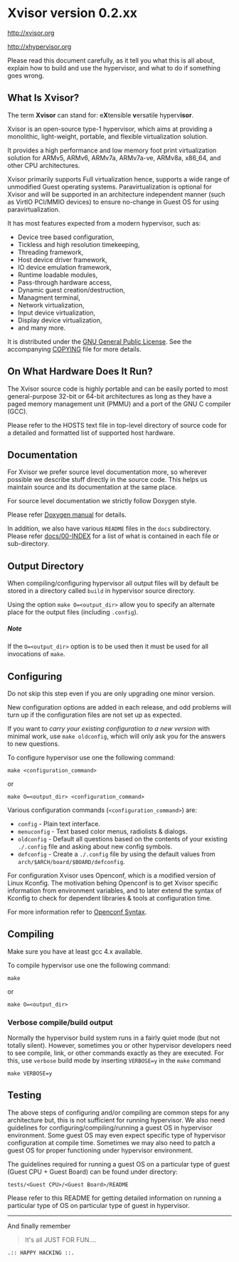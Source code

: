 # Xvisor version 0.2.xx

http://xvisor.org

http://xhypervisor.org

Please read this document carefully, as it tell you what this is all about,
explain how to build and use the hypervisor, and what to do if something
goes wrong.

## What Is Xvisor?
The term **Xvisor** can stand for: e**X**tensible **v**ersatile hyperv**isor**.

Xvisor is an open-source type-1 hypervisor, which aims at providing
a monolithic, light-weight, portable, and flexible virtualization solution.

It provides a high performance and low memory foot print virtualization
solution for ARMv5, ARMv6, ARMv7a, ARMv7a-ve, ARMv8a, x86_64, and other CPU
architectures.

Xvisor primarily supports Full virtualization hence, supports a wide
range of unmodified Guest operating systems. Paravirtualization is optional
for Xvisor and will be supported in an architecture independent manner
(such as VirtIO PCI/MMIO devices) to ensure no-change in Guest OS for using
paravirtualization.

It has most features expected from a modern hypervisor, such as:

- Device tree based configuration,
- Tickless and high resolution timekeeping,
- Threading framework,
- Host device driver framework,
- IO device emulation framework,
- Runtime loadable modules,
- Pass-through hardware access,
- Dynamic guest creation/destruction,
- Managment terminal,
- Network virtualization,
- Input device virtualization,
- Display device virtualization,
- and many more.

It is distributed under the [GNU General Public License](http://www.gnu.org/licenses/old-licenses/gpl-2.0.txt).
See the accompanying [COPYING](COPYING) file for more details.


## On What Hardware Does It Run?
The Xvisor source code is highly portable and can be easily ported to most
general-purpose 32-bit or 64-bit architectures as long as they have a
paged memory management unit (PMMU) and a port of the GNU C compiler (GCC).

Please refer to the HOSTS text file in top-level directory of source code
for a detailed and formatted list of supported host hardware.


## Documentation
For Xvisor we prefer source level documentation more, so wherever possible
we describe stuff directly in the source code.
This helps us maintain source and its documentation at the same place.

For source level documentation we strictly follow Doxygen style.

Please refer [Doxygen manual](http://www.stack.nl/~dimitri/doxygen/manual.html)
for details.

In addition, we also have various `README` files in the `docs` subdirectory.
Please refer [docs/00-INDEX](docs/00-INDEX) for a list of what is contained in
each file or sub-directory.


## Output Directory
When compiling/configuring hypervisor all output files will by default be
stored in a directory called `build` in hypervisor source directory.

Using the option `make O=<output_dir>` allow you to specify an alternate place
for the output files (including `.config`).

##### Note
If the `O=<output_dir>` option is to be used then it must be used for all
invocations of `make`.


## Configuring
Do not skip this step even if you are only upgrading one minor version.

New configuration options are added in each release, and odd problems will
turn up if the configuration files are not set up as expected.

If you want to *carry your existing configuration to a new version* with
minimal work, use `make oldconfig`, which will only ask you for the answers
to new questions.

To configure hypervisor use one the following command:

	make <configuration_command>
	
or

	make O=<output_dir> <configuration_command>

Various configuration commands (`<configuration_command>`) are:

- `config` - Plain text interface.
- `menuconfig` - Text based color menus, radiolists & dialogs.
- `oldconfig` - Default all questions based on the contents of your existing
	`./.config` file and asking about new config symbols.
- `defconfig` - Create a `./.config` file by using the default values from
	`arch/$ARCH/board/$BOARD/defconfig`.

For configuration Xvisor uses Openconf, which is a modified version of Linux Kconfig.
The motivation behing Openconf is to get Xvisor specific information from
environment variables, and to later extend the syntax of Kconfig to check for
dependent libraries & tools at configuration time.

For more information refer to [Openconf Syntax](tools/openconf/openconf_syntax.txt).


## Compiling
Make sure you have at least gcc 4.x available.

To compile hypervisor use one the following command:

	make

or

	make O=<output_dir>

### Verbose compile/build output
Normally the hypervisor build system runs in a fairly quiet mode (but not totally silent).
However, sometimes you or other hypervisor developers need to see compile,
link, or other commands exactly as they are executed.
For this, use `verbose` build mode by inserting `VERBOSE=y` in the `make` command

	make VERBOSE=y


## Testing
The above steps of configuring and/or compiling are common steps for any
architecture but, this is not sufficient for running hypervisor.
We also need guidelines for configuring/compiling/running a guest OS in
hypervisor environment.
Some guest OS may even expect specific type of hypervisor configuration at
compile time.
Sometimes we may also need to patch a guest OS for proper functioning under
hypervisor environment.

The guidelines required for running a guest OS on a particular type of guest
(Guest CPU + Guest Board) can be found under directory:

	tests/<Guest CPU>/<Guest Board>/README

Please refer to this README for getting detailed information on running a
particular type of OS on particular type of guest in hypervisor.

---

And finally remember

>  It's all JUST FOR FUN....

	.:: HAPPY HACKING ::.

